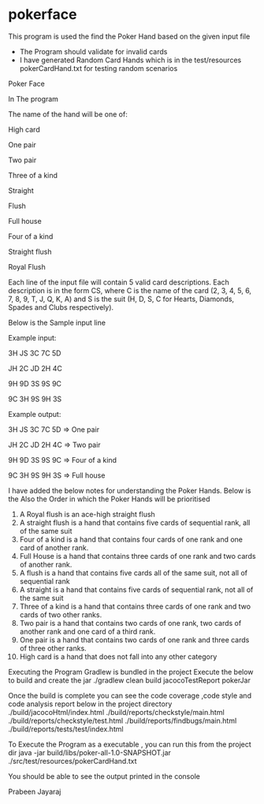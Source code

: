 # pokerface

This program is used the find the Poker Hand based on the given input file

* The Program should validate for invalid cards
* I have generated Random Card Hands which is in the test/resources pokerCardHand.txt for testing random scenarios

Poker Face

In The program

The name of the hand will be one of:

High card

One pair

Two pair

Three of a kind

Straight

Flush

Full house

Four of a kind

Straight flush

Royal Flush


Each line of the input file will contain 5 valid card descriptions.
Each description is in the form CS, where C is the name of the card (2, 3, 4, 5, 6, 7, 8, 9, T, J, Q, K, A)
and S is the suit (H, D, S, C for Hearts, Diamonds, Spades and Clubs respectively).

Below is the Sample input line

Example input:

3H JS 3C 7C 5D

JH 2C JD 2H 4C

9H 9D 3S 9S 9C

9C 3H 9S 9H 3S

Example output:

3H JS 3C 7C 5D => One pair

JH 2C JD 2H 4C => Two pair

9H 9D 3S 9S 9C => Four of a kind

9C 3H 9S 9H 3S => Full house

I have added the below notes for understanding the Poker Hands. Below is the Also the Order in which the
Poker Hands will be prioritised


1. A Royal flush is an ace-high straight flush
2. A straight flush is a hand that contains five cards of sequential rank, all of the same suit
3. Four of a kind is a hand that contains four cards of one rank and one card of another rank.
4. Full House is a hand that contains three cards of one rank and two cards of another rank.
5. A flush is a hand that contains five cards all of the same suit, not all of sequential rank
6. A straight is a hand that contains five cards of sequential rank, not all of the same suit
7. Three of a kind is a hand that contains three cards of one rank and two cards of two other ranks.
8. Two pair is a hand that contains two cards of one rank, two cards of another rank and one card of a third rank.
9. One pair is a hand that contains two cards of one rank and three cards of three other ranks.
10. High card is a hand that does not fall into any other category



Executing the Program
Gradlew is bundled in the project
Execute the below to build and create the jar
./gradlew clean build jacocoTestReport pokerJar

Once the build is complete you can see the code coverage ,code style and  code analysis report below in the project directory
./build/jacocoHtml/index.html
./build/reports/checkstyle/main.html
./build/reports/checkstyle/test.html
./build/reports/findbugs/main.html
./build/reports/tests/test/index.html

To Execute the Program as a executable , you can run this from the project dir
java -jar build/libs/poker-all-1.0-SNAPSHOT.jar ./src/test/resources/pokerCardHand.txt

You should be able to see the output printed in the console


Prabeen Jayaraj
